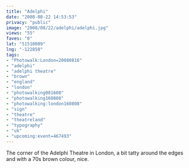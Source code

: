 ```yaml
---
title: "Adelphi"
date: "2008-08-22 14:53:53"
privacy: "public"
image: "2008/08/22/adelphi/adelphi.jpg"
views: "55"
faves: "0"
lat: "51510009"
lng: "-122850"
tags:
- "Photowalk:London=20080816"
- "adelphi"
- "adelphi theatre"
- "brown"
- "england"
- "london"
- "photowalking081608"
- "photowalking160808"
- "photowalking:london160808"
- "sign"
- "theatre"
- "theatreland"
- "typography"
- "uk"
- "upcoming:event=467493"
---
```

The corner of the Adelphi Theatre in London, a bit tatty around the edges and with a 70s brown colour, nice.<a href="/photos/2008/08/22/adelphi"></a>
